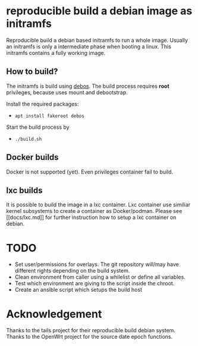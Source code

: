 # reproducible build a debian image as initramfs

Reproducible build a debian based initramfs to run a whole image.
Usually an initramfs is only a intermediate phase when booting a linux.
This initramfs contains a fully working image.

## How to build?

The initramfs is build using [debos](https://github.com/go-debos/debos).
The build process requires **root** privileges, because uses mount and debootstrap.

Install the required packages:

* `apt install fakeroot debos`

Start the build process by

* `./build.sh`

## Docker builds

Docker is not supported (yet). Even privileges container fail to build.

## lxc builds

It is possible to build the image in a lxc container. Lxc container use similiar kernel subsystems to create a container as Docker/podman.
Please see [[docs/lxc.md]] for further instruction how to setup a lxc container on debian.

# TODO

- Set user/permissions for overlays. The git repository will/may have different rights depending on the build system.
- Clean environment from caller using a whilelist or define all variables.
- Test which environment are giving to the script inside the chroot.
- Create an ansible script which setups the build host

# Acknowledgement

Thanks to the tails project for their reproducible build debian system.
Thanks to the OpenWrt project for the source date epoch functions.
